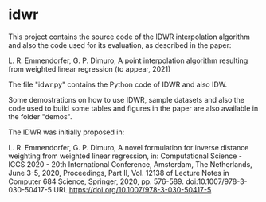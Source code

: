 # idwr
This project contains the source code of the IDWR interpolation algorithm and also the code used for its evaluation, as described in the paper:

 L. R. Emmendorfer, G. P. Dimuro, A point interpolation algorithm resulting from weighted linear regression (to appear, 2021)
 
The file "idwr.py" contains the Python code of IDWR and also IDW.

Some demostrations on how to use IDWR, sample datasets and also the code used to build some tables and figures in the paper are also available in the folder "demos".   
 
The IDWR was initially proposed in:

 L. R. Emmendorfer, G. P. Dimuro, A novel formulation for 
 inverse distance weighting from weighted linear regression, in: 
 Computational Science - ICCS 2020 - 20th International Conference, 
 Amsterdam, The Netherlands, June 3-5, 2020, Proceedings, Part II, 
 Vol. 12138 of Lecture Notes in Computer 684 Science, Springer, 2020, 
 pp. 576-589. doi:10.1007/978-3-030-50417-5 
 URL https://doi.org/10.1007/978-3-030-50417-5 



 
 
 
 
 
